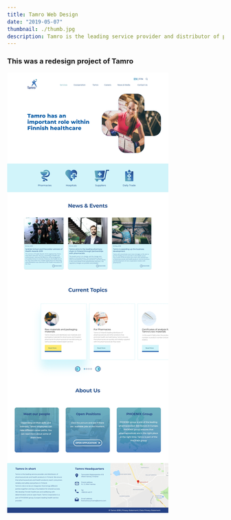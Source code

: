 ```yaml
---
title: Tamro Web Design
date: "2019-05-07"
thumbnail: ./thumb.jpg
description: Tamro is the leading service provider and distributor of pharmaceuticals and health products in Finland. We ensure that pharmaceuticals and health products reach consumers reliably and safely everywhere in Finland.
---
```


### This was a redesign project of Tamro
![Tamro Web Design](./1.jpg)
